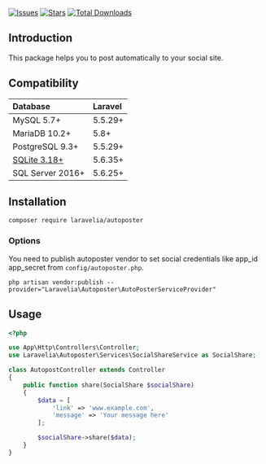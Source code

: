 [![Issues](https://img.shields.io/github/issues/techmahedy/laravel-social-auto-poster.svg?style=flat-square)](https://github.com/techmahedy/laravel-social-auto-poster/issues)
[![Stars](https://img.shields.io/github/stars/techmahedy/laravel-social-auto-poster.svg?style=flat-square)](https://github.com/techmahedy/laravel-social-auto-poster/stargazers)
[![Total Downloads](https://img.shields.io/crates/d/downloads.svg?style=flat-square)](https://github.com/techmahedy/laravel-social-auto-poster)

## Introduction

This package helps you to post automatically to your social site. 

## Compatibility

| Database                                          | Laravel |
|:--------------------------------------------------|:--------|
| MySQL 5.7+                                        | 5.5.29+ |
| MariaDB 10.2+                                     | 5.8+    |
| PostgreSQL 9.3+                                   | 5.5.29+ |
| [SQLite 3.18+](https://www.sqlite.org/json1.html) | 5.6.35+ |
| SQL Server 2016+                                  | 5.6.25+ |

## Installation

    composer require laravelia/autoposter

### Options 

You need to publish autoposter vendor to set social credentials like app_id app_secret from `config/autoposter.php`.

    php artisan vendor:publish --provider="Laravelia\Autoposter\AutoPosterServiceProvider"


## Usage

```php
<?php

use App\Http\Controllers\Controller;
use Laravelia\Autoposter\Services\SocialShareService as SocialShare;

class AutopostController extends Controller
{   
    public function share(SocialShare $socialShare)
    {   
        $data = [
            'link' => 'www.example.com',
            'message' => 'Your message here'
        ];

        $socialShare->share($data);
    }
}